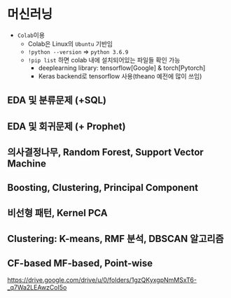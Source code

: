 # 머신러닝
- ```Colab```이용
  - Colab은 Linux의 ```Ubuntu``` 기반임
  - ```!python --version``` => ```python 3.6.9```
  - ```!pip list``` 하면 colab 내에 설치되어있는 파일들 확인 가능
    - deeplearning library: tensorflow[Google] & torch[Pytorch]
    - Keras backend로 tensorflow 사용(theano 예전에 많이 쓰임) 

## EDA 및 분류문제 (+SQL)
## EDA 및 회귀문제 (+ Prophet)
## 의사결정나무, Random Forest, Support Vector Machine
## Boosting, Clustering, Principal Component
## 비선형 패턴, Kernel PCA
## Clustering: K-means, RMF 분석, DBSCAN 알고리즘
## CF-based MF-based, Point-wise

https://drive.google.com/drive/u/0/folders/1gzQKyxgpNmMSxT6-_q7Wa2LEAwzCoI5o
